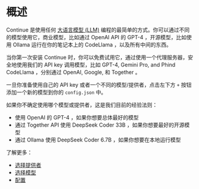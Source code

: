 # 概述

Continue 是使用任何 [大语言模型 (LLM)](https://www.youtube.com/watch?v=zjkBMFhNj_g) 编程的最简单的方式。你可以通过不同的模型使用它，商业模型，比如通过 OpenAI API 的 GPT-4 ，开源模型，比如使用 Ollama 运行在你的笔记本上的 CodeLlama ，以及所有中间的东西。

当你第一次安装 Continue 时，你可以免费试用它，通过使用一个代理服务器，安全地使用我们的 API key 调用模型，比如 GPT-4, Gemini Pro, and Phind CodeLlama ，分别通过 OpenAI, Google, 和 Together 。

一旦你准备使用自己的 API key 或者一个不同的模型/提供者，点击左下方 `+` 按钮添加一个新的模型到你的 `config.json` 中。

如果你不确定使用哪个模型或提供者，这是我们目前的经验法则：

- 使用 OpenAI 的 GPT-4 ，如果你想要总体最好的模型
- 通过 Together API 使用 DeepSeek Coder 33B ，如果你想要最好的开源模型
- 通过 Ollama 使用 DeepSeek Coder 6.7B ，如果你想要在本地运行模型

了解更多：

- [选择提供者](select-provider.md)
- [选择模型](select-model.md)
- [配置](configuration.md)
